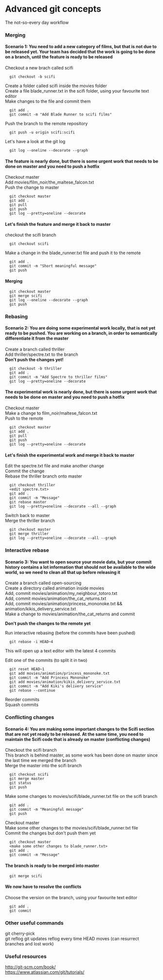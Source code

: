 # Advanced git concepts

The not-so-every day workflow

### Merging
#### Scenario 1: You need to add a new category of films, but that is not due to be released yet. Your team has decided that the work is going to be done on a branch, until the feature is ready to be released

Checkout a new brach called scifi  

```console
  git checkout -b scifi
```

Create a folder called scifi inside the movies folder  
Create a file blade_runner.txt in the scifi folder, using your favourite text editor  
Make changes to the file and commit them  

```console
  git add .
  git commit -m "Add Blade Runner to scifi films"
```

Push the branch to the remote repository  

```console
  git push -u origin scifi:scifi
```

Let's have a look at the git log

```console
  git log --oneline --decorate --graph
```

#### The feature is nearly done, but there is some urgent work that needs to be done on master and you need to push a hotfix

Checkout master  
Add movies/film_noir/the_maltese_falcon.txt  
Push the change to master  

```console
  git checkout master
  git add .
  git pull
  git push
  git log --pretty=oneline --decorate
```

#### Let's finish the feature and merge it back to master

checkout the scifi branch  

```console
  git checkout scifi
```

Make a change in the blade_runner.txt file and push it to the remote  

```console
  git add .
  git commit -m "Short meaningful message"
  git push
```

#### Merging

```console
  git checkout master
  git merge scifi
  git log --oneline --decorate --graph
  git push
```

### Rebasing
#### Scenario 2: You are doing some experimental work locally, that is not yet ready to be pushed. You are working on a branch, in order to semantically differentiate it from the master

Create a branch called thriller  
Add thriller/spectre.txt to the branch  
**Don't push the changes yet!**

```console
  git checkout -b thriller
  git add .
  git commit -m "Add Spectre to thriller films"
  git log --pretty=oneline --decorate
```

#### The experimental work is nearly done, but there is some urgent work that needs to be done on master and you need to push a hotfix

Checkout master  
Make a change to film_noir/maltese_falcon.txt  
Push to the remote  

```console
  git checkout master
  git add .
  git pull
  git push
  git log --pretty=oneline --decorate
```

#### Let's finish the experimental work and merge it back to master

Edit the spectre.txt file and make another change  
Commit the change  
Rebase the thriller branch onto master  

```console
  git checkout thriller  
  <edit spectre.txt>
  git add .
  git commit -m "Message"
  git rebase master
  git log --pretty=oneline --decorate --all --graph
```

Switch back to master  
Merge the thriller branch  

```console
  git checkout master
  git merge thriller
  git log --pretty=oneline --decorate --all --graph
```


### Interactive rebase
#### Scenario 3: You want to open source your movie data, but your commit history contains a lot information that should not be available to the wide world, so we need to clean all that up before releasing it

Create a branch called open-sourcing  
Create a directory called animation inside movies  
Add, commit movies/animation/my_neighbour_totoro.txt  
Add, commit movies/animation/the_cat_returns.txt  
Add, commit movies/animation/princess_mononoke.txt && animation/kikis_delivery_service.txt  
Make a change to movies/animation/the_cat_returns and commit  

**Don't push the changes to the remote yet**

Run interactive rebasing (before the commits have been pushed)  

```console
  git rebase -i HEAD~4
```

This will open up a text editor with the latest 4 commits  

Edit one of the commits (to split it in two)  

```console
  git reset HEAD~1
  git add movies/animation/princess_mononoke.txt
  git commit -m "Add Princess Mononoke"
  git add movies/animation/kikis_delivery_service.txt
  git commit -m "Add Kiki's delivery service"
  git rebase --continue
```
Reorder commits  
Squash commits  


### Conflicting changes
#### Scenario 4: You are making some important changes to the Scifi section that are not yet ready to be released. At the same time, you need to maintain the Scifi code that is already on master (conflicting changes)

Checkout the scifi branch  
This branch is behind master, as some work has been done on master since the last time we merged the branch  
Merge the master into the scifi branch  

```console
  git checkout scifi
  git merge master
  git status
  git push
```

Make some changes to movies/scifi/blade_runner.txt file on the scifi branch  

```console
  git add .
  git commit -m "Meaningful message"
  git push
```

Checkout master  
Make some other changes to the movies/scifi/blade_runner.txt file  
Commit the changes but don't push them yet

```console
  git checkout master
  <make some other changes to blade_runner.txt>
  git add .
  git commit -m "Message"
```

#### The branch is ready to be merged into master

```console
  git merge scifi
```

#### We now have to resolve the conflicts

Choose the version on the branch, using your favourite text editor  

``` console
  git add .
  git commit
```


### Other useful commands

git cherry-pick  
git reflog
  git updates reflog every time HEAD moves (can resurrect branches and lost work)    

### Useful resources

http://git-scm.com/book/  
https://www.atlassian.com/git/tutorials/  
